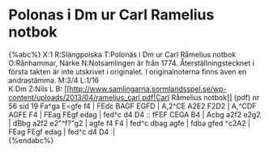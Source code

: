 # Polonas i Dm ur Carl Ramelius notbok

{%abc%}
X:1
R:Slängpolska
T:Polonäs i Dm ur Carl Råmelius notbok
O:Rånhammar, Närke
N:Notsamlingen är från 1774. Återställningstecknet i första takten är inte utskrivet i originalet. I originalnoterna finns även en andrastämma.
M:3/4
L:1/16  
K:Dm
Z:Nils L 
B: [[http://www.samlingarna.sormlandsspel.se/wp-content/uploads/2013/04/ramelius_carl.pdf|Carl Råmelius notbok]] (pdf) nr 56 sid 19
Fa^ga E=gfe f4 | FEdc BAGF EGFD | A,2^CE A2E2 F2D2 | A,^CDF AGFE F4 |
FEag FEgf edag | fed^c d4 D4 :: fFEF CEGA B4 | Acbg a2f2 e2g2 |
dBbg a2f2 e2"^f?"g2 | agfe f4 F4 | fed^c dbag agfe | fdba gfed ^c2A2 |   
FEag FEgf edag | fed^c d4 D4 :|    
{%endabc%}
